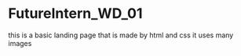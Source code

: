 # FutureIntern_WD_01
this is a basic landing page that is made by html and css 
it uses many images
